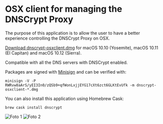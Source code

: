 OSX client for managing the DNSCrypt Proxy
==========================================

The purpose of this application is to allow the user to have a better experience controlling the DNSCrypt Proxy on OSX.

[Download dnscrypt-osxclient.dmg](https://github.com/alterstep/dnscrypt-osxclient/releases/latest)
for macOS 10.10 (Yosemite), macOS 10.11 (El Capitan) and macOS 10.12 (Sierra).

Compatible with all the DNS servers with DNSCrypt enabled.

Packages are signed with [Minisign](https://jedisct1.github.io/minisign/) and can be verified with:

    minisign -V -P RWRvw8aArS/yEI3In0/zQSb9+qfWonLxjjEYG17cXt6zct6GLKtEvUfk -m dnscrypt-osxclient-*.dmg

You can also install this application using Homebrew Cask:  

```
brew cask install dnscrypt
```

![Foto 1](https://raw.githubusercontent.com/alterstep/dnscrypt-osxclient/master/1.png)
![Foto 2](https://raw.githubusercontent.com/alterstep/dnscrypt-osxclient/master/2.png)
